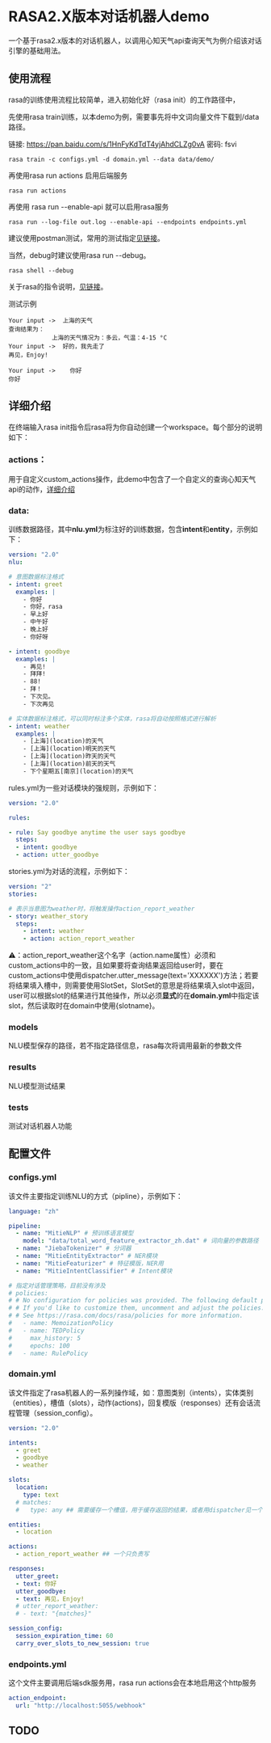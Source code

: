 # RASA2.X版本对话机器人demo

一个基于rasa2.x版本的对话机器人，以调用心知天气api查询天气为例介绍该对话引擎的基础用法。

## 使用流程

rasa的训练使用流程比较简单，进入初始化好（rasa init）的工作路径中，

先使用rasa train训练，以本demo为例，需要事先将中文词向量文件下载到/data路径。

链接: https://pan.baidu.com/s/1HnFyKdTdT4yjAhdCLZg0vA  密码: fsvi

```shell
rasa train -c configs.yml -d domain.yml --data data/demo/
```

再使用rasa run actions 启用后端服务

```shell
rasa run actions
```

再使用 rasa run --enable-api 就可以启用rasa服务

```shell
rasa run --log-file out.log --enable-api --endpoints endpoints.yml
```

建议使用postman测试，常用的测试指定[见链接](https://zhuanlan.zhihu.com/p/87747660)。

当然，debug时建议使用rasa run --debug。

```shell
rasa shell --debug
```

关于rasa的指令说明，[见链接](https://rasa.com/docs/rasa/command-line-interface)。

测试示例

```shell
Your input ->  上海的天气  
查询结果为：
            上海的天气情况为：多云，气温：4-15 °C
Your input ->  好的，我先走了
再见，Enjoy!

Your input ->	 你好
你好
```



## 详细介绍

在终端输入rasa init指令后rasa将为你自动创建一个workspace。每个部分的说明如下：

### actions：

用于自定义custom_actions操作，此demo中包含了一个自定义的查询心知天气api的动作，[详细介绍](https://rasa.com/docs/action-server/sdk-actions)

### data: 

训练数据路径，其中**nlu.yml**为标注好的训练数据，包含**intent**和**entity**，示例如下：

```yml
version: "2.0"
nlu:

# 意图数据标注格式
- intent: greet
  examples: |
    - 你好
    - 你好，rasa
    - 早上好
    - 中午好
    - 晚上好
    - 你好呀

- intent: goodbye
  examples: |
    - 再见!
    - 拜拜!
    - 88!
    - 拜！
    - 下次见。
    - 下次再见

# 实体数据标注格式，可以同时标注多个实体，rasa将自动按照格式进行解析
- intent: weather
  examples: |
    - [上海](location)的天气 
    - [上海](location)明天的天气
    - [上海](location)昨天的天气
    - [上海](location)前天的天气
    - 下个星期五[南京](location)的天气
```

rules.yml为一些对话模块的强规则，示例如下：

```yml
version: "2.0"

rules:

- rule: Say goodbye anytime the user says goodbye
  steps:
  - intent: goodbye
  - action: utter_goodbye
```

stories.yml为对话的流程，示例如下：

```yml
version: "2"
stories:

# 表示当意图为weather时，将触发操作action_report_weather
- story: weather_story
  steps:
    - intent: weather
    - action: action_report_weather
```

⚠️：action_report_weather这个名字（action.name属性）必须和custom_actions中的一致，且如果要将查询结果返回给user时，要在custom_actions中使用dispatcher.utter_message(text='XXXXXX')方法；若要将结果填入槽中，则需要使用SlotSet，SlotSet的意思是将结果填入slot中返回，user可以根据slot的结果进行其他操作，所以必须**显式**的在**domain.yml**中指定该slot，然后读取时在domain中使用{slotname}。

### models

NLU模型保存的路径，若不指定路径信息，rasa每次将调用最新的参数文件

### results

NLU模型测试结果

### tests

测试对话机器人功能

## 配置文件

### configs.yml

该文件主要指定训练NLU的方式（pipline），示例如下：

```yml
language: "zh"

pipeline:
  - name: "MitieNLP" # 预训练语言模型
    model: "data/total_word_feature_extractor_zh.dat" # 词向量的参数路径
  - name: "JiebaTokenizer" # 分词器
  - name: "MitieEntityExtractor" # NER模块
  - name: "MitieFeaturizer" # 特征模版，NER用
  - name: "MitieIntentClassifier" # Intent模块

# 指定对话管理策略，目前没有涉及
# policies:
# # No configuration for policies was provided. The following default policies were used to train your model.
# # If you'd like to customize them, uncomment and adjust the policies.
# # See https://rasa.com/docs/rasa/policies for more information.
#   - name: MemoizationPolicy
#   - name: TEDPolicy
#     max_history: 5
#     epochs: 100
#   - name: RulePolicy
```

### domain.yml

该文件指定了rasa机器人的一系列操作域，如：意图类别（intents），实体类别（entities），槽值（slots），动作(actions)，回复模版（responses）还有会话流程管理（session_config）。

```yml
version: "2.0"

intents:
  - greet
  - goodbye
  - weather

slots:
  location:
    type: text
  # matches:
  #   type: any ## 需要缓存一个槽值，用于缓存返回的结果，或者用dispatcher见一个队列返回，见 https://github.com/RasaHQ/rasa-demo/blob/master/actions/actions.py

entities:
  - location

actions:
  - action_report_weather ## 一个只负责写

responses:
  utter_greet:
  - text: 你好
  utter_goodbye:
  - text: 再见，Enjoy!
  # utter_report_weather:
  # - text: "{matches}"

session_config:
  session_expiration_time: 60
  carry_over_slots_to_new_session: true
```

### endpoints.yml

这个文件主要调用后端sdk服务用，rasa run actions会在本地启用这个http服务

```yml
action_endpoint:
  url: "http://localhost:5055/webhook"
```
## TODO

